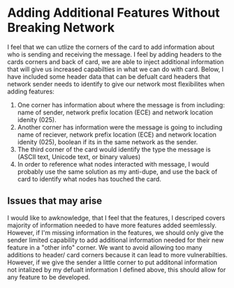 # Adding Additional Features Without Breaking Network
I feel that we can utlize the corners of the card to add information about who is sending and receiving the message. I feel by adding headers to the cards corners and back of card, we are able to inject additional information that will give us increased capabilties in what we can do with card. Below, I have included some header data that can be defualt card headers that network sender needs to identify to give our network most flexibilites when adding features: 

1. One corner has information about where the message is from including: name of sender, network prefix location (ECE) and network location idenity (025).
2. Another corner has information were the message is going to including name of reciever, network prefix location (ECE) and network location idenity (025), boolean if its in the same network as the sender.
3. The third corner of the card would identify the type the message is (ASCII text, Unicode text, or binary values)
4. In order to reference what nodes interacted with message, I would probably use the same solution as my anti-dupe, and use the back of card to identify what nodes has touched the card. 


## Issues that may arise
I would like to awknowledge, that I feel that the features, I descriped covers majority of information needed to have more features added seemlessly. However, if I'm missing information in the features, we should only give the sender limited capability to add additional information needed for their new feature in a "other info" corner. We want to avoid allowing too many additions to header/ card corners because it can lead to more vulnerabilties. However, if we give the sender a little corner to put additonal information not intalized by my defualt information I defined above, this should allow for any feature to be developed. 
